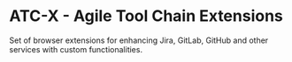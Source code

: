 # ATC-X - Agile Tool Chain Extensions
Set of browser extensions for enhancing Jira, GitLab, GitHub and other services with custom functionalities.